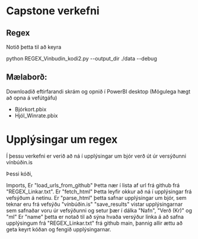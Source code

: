 # Capstone verkefni 

## Regex
Notið þetta til að keyra

python REGEX_Vinbudin_kodi2.py --output_dir ./data --debug

##  Mælaborð:
Downloadið eftirfarandi skrám og opnið í PowerBI desktop (Mögulega hægt að opna á vefútgáfu)
- Bjórkort.pbix
- Hjól_Winrate.pbix



# Upplýsingar um regex
Í þessu verkefni er verið að ná í upplýsingar um bjór verð út úr versýðunni vínbúðin.is

Þessi kóði,

Imports,
Er "load_urls_from_github" Þetta nær í lista af url frá github frá "REGEX_Linkar.txt".
Er "fetch_html" Þetta leyfir okkur að ná í upplýsingar frá vefsýðum á netinu.
Er "parse_html" þetta safnar upplýsingar um bjór, sem teknar eru frá vefsýðu "vínbúðin.is"
"save_results" vistar upplýsingarnar sem safnaðar voru úr vefsýðunni og setur þær í dálka "Nafn", "Verð (Kr)" og "ml"
Er "name" þetta er notað til að sýna hvaða versýður linka á að safna upplýsingum frá "REGEX_Linkar.txt" frá github main, þannig allir ættu að geta keyrt kóðan og fengið upplýsingarnar.

